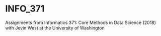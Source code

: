 # INFO_371
Assignments from Informatics 371: Core Methods in Data Science (2018) with Jevin West at the University of Washington

